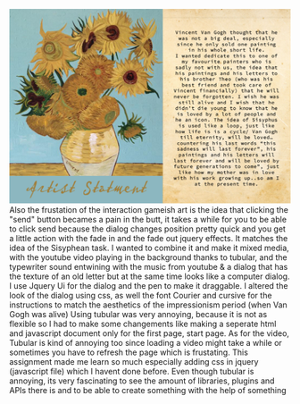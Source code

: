 ![alt text](https://github.com/nesreentrgalal/cart263/blob/master/assigments/project1/artist_Statement.png)
Also the frustation of the interaction gameish art is the idea that clicking the "send" button becames
a pain in the butt, it takes a while for you to be able to click send because the dialog changes position
pretty quick and you get a little action with the fade in and the fade out jquery effects. It matches the idea of the Sisyphean task. I wanted to combine it and make it mixed media, with the youtube video playing in the background thanks to tubular, and the typewriter sound entwining with the music from youtube & a dialog that has the texture of an old letter but at the same time looks like a computer dialog. I use Jquery Ui for the dialog and the pen to make it draggable. I altered the look of the dialog using css, as well the font Courier and cursive for the instructions to match the aesthetics of the impressionism period (when Van Gogh was alive) Using tubular was very annoying, because it is not as flexible so I had to make some changements like making a seperate html and javascript document only for the first page, start page.
As for the video, Tubular is kind of annoying too since loading a video might take a while or sometimes you have to refresh the page which is frustating. This assignment made me learn so much especially adding css in jquery (javascript file) which I havent done before.
 Even though tubular is annoying, its very fascinating to see the amount of libraries, plugins and APIs there is and to be able to create something with the help of something
